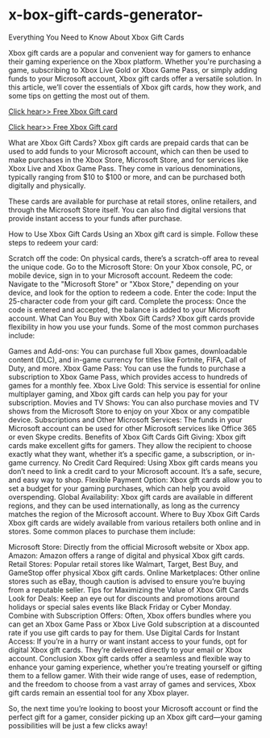 # x-box-gift-cards-generator-
Everything You Need to Know About Xbox Gift Cards

Xbox gift cards are a popular and convenient way for gamers to enhance their gaming experience on the Xbox platform. Whether you're purchasing a game, subscribing to Xbox Live Gold or Xbox Game Pass, or simply adding funds to your Microsoft account, Xbox gift cards offer a versatile solution. In this article, we’ll cover the essentials of Xbox gift cards, how they work, and some tips on getting the most out of them.

[Click hear>> Free Xbox Gift card](https://ndoffer.com/xbk/)

[Click hear>> Free Xbox Gift card](https://ndoffer.com/xbk/)


What are Xbox Gift Cards?
Xbox gift cards are prepaid cards that can be used to add funds to your Microsoft account, which can then be used to make purchases in the Xbox Store, Microsoft Store, and for services like Xbox Live and Xbox Game Pass. They come in various denominations, typically ranging from $10 to $100 or more, and can be purchased both digitally and physically.

These cards are available for purchase at retail stores, online retailers, and through the Microsoft Store itself. You can also find digital versions that provide instant access to your funds after purchase.

How to Use Xbox Gift Cards
Using an Xbox gift card is simple. Follow these steps to redeem your card:

Scratch off the code: On physical cards, there’s a scratch-off area to reveal the unique code.
Go to the Microsoft Store: On your Xbox console, PC, or mobile device, sign in to your Microsoft account.
Redeem the code: Navigate to the "Microsoft Store" or "Xbox Store," depending on your device, and look for the option to redeem a code.
Enter the code: Input the 25-character code from your gift card.
Complete the process: Once the code is entered and accepted, the balance is added to your Microsoft account.
What Can You Buy with Xbox Gift Cards?
Xbox gift cards provide flexibility in how you use your funds. Some of the most common purchases include:

Games and Add-ons: You can purchase full Xbox games, downloadable content (DLC), and in-game currency for titles like Fortnite, FIFA, Call of Duty, and more.
Xbox Game Pass: You can use the funds to purchase a subscription to Xbox Game Pass, which provides access to hundreds of games for a monthly fee.
Xbox Live Gold: This service is essential for online multiplayer gaming, and Xbox gift cards can help you pay for your subscription.
Movies and TV Shows: You can also purchase movies and TV shows from the Microsoft Store to enjoy on your Xbox or any compatible device.
Subscriptions and Other Microsoft Services: The funds in your Microsoft account can be used for other Microsoft services like Office 365 or even Skype credits.
Benefits of Xbox Gift Cards
Gift Giving: Xbox gift cards make excellent gifts for gamers. They allow the recipient to choose exactly what they want, whether it’s a specific game, a subscription, or in-game currency.
No Credit Card Required: Using Xbox gift cards means you don’t need to link a credit card to your Microsoft account. It’s a safe, secure, and easy way to shop.
Flexible Payment Option: Xbox gift cards allow you to set a budget for your gaming purchases, which can help you avoid overspending.
Global Availability: Xbox gift cards are available in different regions, and they can be used internationally, as long as the currency matches the region of the Microsoft account.
Where to Buy Xbox Gift Cards
Xbox gift cards are widely available from various retailers both online and in stores. Some common places to purchase them include:

Microsoft Store: Directly from the official Microsoft website or Xbox app.
Amazon: Amazon offers a range of digital and physical Xbox gift cards.
Retail Stores: Popular retail stores like Walmart, Target, Best Buy, and GameStop offer physical Xbox gift cards.
Online Marketplaces: Other online stores such as eBay, though caution is advised to ensure you’re buying from a reputable seller.
Tips for Maximizing the Value of Xbox Gift Cards
Look for Deals: Keep an eye out for discounts and promotions around holidays or special sales events like Black Friday or Cyber Monday.
Combine with Subscription Offers: Often, Xbox offers bundles where you can get an Xbox Game Pass or Xbox Live Gold subscription at a discounted rate if you use gift cards to pay for them.
Use Digital Cards for Instant Access: If you’re in a hurry or want instant access to your funds, opt for digital Xbox gift cards. They’re delivered directly to your email or Xbox account.
Conclusion
Xbox gift cards offer a seamless and flexible way to enhance your gaming experience, whether you’re treating yourself or gifting them to a fellow gamer. With their wide range of uses, ease of redemption, and the freedom to choose from a vast array of games and services, Xbox gift cards remain an essential tool for any Xbox player.

So, the next time you’re looking to boost your Microsoft account or find the perfect gift for a gamer, consider picking up an Xbox gift card—your gaming possibilities will be just a few clicks away!

